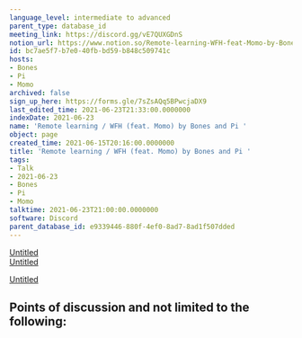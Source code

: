```yaml
---
language_level: intermediate to advanced
parent_type: database_id
meeting_link: https://discord.gg/vE7QUXGDnS
notion_url: https://www.notion.so/Remote-learning-WFH-feat-Momo-by-Bones-and-Pi-bc7ae5f7b7e040fbbd59b848c509741c
id: bc7ae5f7-b7e0-40fb-bd59-b848c509741c
hosts:
- Bones
- Pi
- Momo
archived: false
sign_up_here: https://forms.gle/7sZsAQq5BPwcjaDX9
last_edited_time: 2021-06-23T21:33:00.0000000
indexDate: 2021-06-23
name: 'Remote learning / WFH (feat. Momo) by Bones and Pi '
object: page
created_time: 2021-06-15T20:16:00.0000000
title: 'Remote learning / WFH (feat. Momo) by Bones and Pi '
tags:
- Talk
- 2021-06-23
- Bones
- Pi
- Momo
talktime: 2021-06-23T21:00:00.0000000
software: Discord
parent_database_id: e9339446-880f-4ef0-8ad7-8ad1f507dded
---
```


[Untitled](https://www.notion.so/23f0f26c7f1547c0b08477c0c6f1f461)   
[Untitled](https://www.notion.so/482e61b02b9c4456b2b4fe86bb7544c6)   

[Untitled](https://www.notion.so/60226399bd024bf4bf588586f8013a21)   
## Points of discussion and not limited to the following:

   
   
   
   

   



